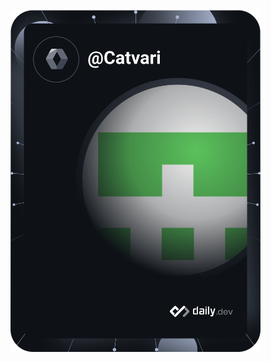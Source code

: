 
<a href="https://app.daily.dev/DailyDevTips"><img src="https://github.com/Catvari/Catvari/blob/master/devcard.svg" width="400" alt="Ryan's Dev Card"/></a>


<!--
**Catvari/Catvari** is a ✨ _special_ ✨ repository because its `README.md` (this file) appears on your GitHub profile.

Here are some ideas to get you started:

- 🔭 I’m currently working on ...
- 🌱 I’m currently learning ...
- 👯 I’m looking to collaborate on ...
- 🤔 I’m looking for help with ...
- 💬 Ask me about ...
- 📫 How to reach me: ...
- 😄 Pronouns: ...
- ⚡ Fun fact: ...
-->
